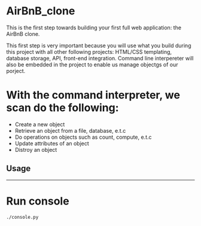 # AirBnB_clone
This is the first step towards building your first full web application: the AirBnB clone.

This first step is very important because you will use what you build during this project with all other following projects: HTML/CSS templating, database storage, API, front-end integration.
Command line interpereter will also be embedded in the project to enable us manage objectgs of our porject.

# With the command interpreter, we scan do the following:
* Create a new object
* Retrieve an object from a file, database, e.t.c
* Do operations on objects such as count, compute, e.t.c
* Update attributes of an object
* Distroy an object

## Usage
___________

# Run console
`./console.py`